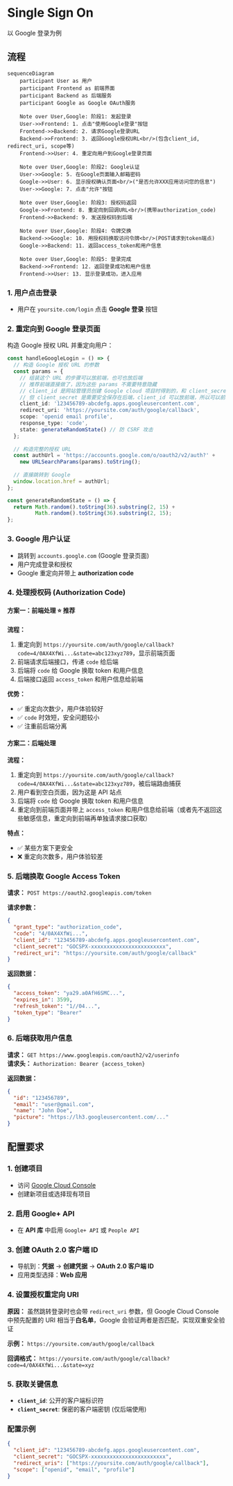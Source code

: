 # Single Sign On

以 Google 登录为例

## 流程

```mermaid
sequenceDiagram
    participant User as 用户
    participant Frontend as 前端界面
    participant Backend as 后端服务
    participant Google as Google OAuth服务

    Note over User,Google: 阶段1: 发起登录
    User->>Frontend: 1. 点击"使用Google登录"按钮
    Frontend->>Backend: 2. 请求Google登录URL
    Backend->>Frontend: 3. 返回Google授权URL<br/>(包含client_id, redirect_uri, scope等)
    Frontend->>User: 4. 重定向用户到Google登录页面

    Note over User,Google: 阶段2: Google认证
    User->>Google: 5. 在Google页面输入邮箱密码
    Google->>User: 6. 显示授权确认页面<br/>("是否允许XXX应用访问您的信息")
    User->>Google: 7. 点击"允许"按钮
    
    Note over User,Google: 阶段3: 授权码返回
    Google->>Frontend: 8. 重定向到回调URL<br/>(携带authorization_code)
    Frontend->>Backend: 9. 发送授权码到后端
    
    Note over User,Google: 阶段4: 令牌交换
    Backend->>Google: 10. 用授权码换取访问令牌<br/>(POST请求到token端点)
    Google->>Backend: 11. 返回access_token和用户信息
    
    Note over User,Google: 阶段5: 登录完成
    Backend->>Frontend: 12. 返回登录成功和用户信息
    Frontend->>User: 13. 显示登录成功，进入应用
```

### 1. 用户点击登录
- 用户在 `yoursite.com/login` 点击 **Google 登录** 按钮

### 2. 重定向到 Google 登录页面
构造 Google 授权 URL 并重定向用户：

```ts
const handleGoogleLogin = () => {
  // 构造 Google 授权 URL 的参数
  const params = {
    // 组装这个 URL 的步骤可以放前端，也可也放后端
    // 推荐前端直接做了，因为这些 params 不需要特意隐藏
    // client_id 是网站管理员创建 Google cloud 项目时得到的，和 client_secret 一起
    // 但 client_secret 是需要安全保存在后端，client_id 可以放前端，所以可以前端来做这步
    client_id: '123456789-abcdefg.apps.googleusercontent.com',
    redirect_uri: 'https://yoursite.com/auth/google/callback',
    scope: 'openid email profile',
    response_type: 'code',
    state: generateRandomState() // 防 CSRF 攻击
  };
  
  // 构造完整的授权 URL
  const authUrl = 'https://accounts.google.com/o/oauth2/v2/auth?' + 
    new URLSearchParams(params).toString();
  
  // 直接跳转到 Google
  window.location.href = authUrl;
};

const generateRandomState = () => {
  return Math.random().toString(36).substring(2, 15) + 
         Math.random().toString(36).substring(2, 15);
};
```

### 3. Google 用户认证
- 跳转到 `accounts.google.com` (Google 登录页面)
- 用户完成登录和授权
- Google 重定向并带上 **authorization code**

### 4. 处理授权码 (Authorization Code)

#### 方案一：前端处理 ⭐️ **推荐**
**流程：**
1. 重定向到 `https://yoursite.com/auth/google/callback?code=4/0AX4XfWi...&state=abc123xyz789`，显示前端页面
2. 前端请求后端接口，传递 `code` 给后端
3. 后端将 `code` 给 Google 换取 token 和用户信息
4. 后端接口返回 `access_token` 和用户信息给前端

**优势：**
- ✅ 重定向次数少，用户体验较好
- ✅ `code` 时效短，安全问题较小
- ✅ 注重前后端分离

#### 方案二：后端处理
**流程：**
1. 重定向到 `https://yoursite.com/auth/google/callback?code=4/0AX4XfWi...&state=abc123xyz789`，被后端路由捕获
2. 用户看到空白页面，因为这是 API 站点
3. 后端将 `code` 给 Google 换取 token 和用户信息
4. 重定向到前端页面并带上 `access_token` 和用户信息给前端（或者先不返回这些敏感信息，重定向到前端再单独请求接口获取）

**特点：**
- ✅ 某些方案下更安全
- ❌ 重定向次数多，用户体验较差

### 5. 后端换取 Google Access Token

**请求：** `POST https://oauth2.googleapis.com/token`

**请求参数：**
```json
{
  "grant_type": "authorization_code",
  "code": "4/0AX4XfWi...",
  "client_id": "123456789-abcdefg.apps.googleusercontent.com",
  "client_secret": "GOCSPX-xxxxxxxxxxxxxxxxxxxxxxxx",
  "redirect_uri": "https://yoursite.com/auth/google/callback"
}
```

**返回数据：**
```json
{
  "access_token": "ya29.a0AfH6SMC...",
  "expires_in": 3599,
  "refresh_token": "1//04...",
  "token_type": "Bearer"
}
```

### 6. 后端获取用户信息

**请求：** `GET https://www.googleapis.com/oauth2/v2/userinfo`  
**请求头：** `Authorization: Bearer {access_token}`

**返回数据：**
```json
{
  "id": "123456789",
  "email": "user@gmail.com",
  "name": "John Doe",
  "picture": "https://lh3.googleusercontent.com/..."
}
```

## 配置要求

### 1. 创建项目
- 访问 [Google Cloud Console](https://console.cloud.google.com/)
- 创建新项目或选择现有项目

### 2. 启用 Google+ API
- 在 **API 库** 中启用 `Google+ API` 或 `People API`

### 3. 创建 OAuth 2.0 客户端 ID
- 导航到：**凭据** → **创建凭据** → **OAuth 2.0 客户端 ID**
- 应用类型选择：**Web 应用**

### 4. 设置授权重定向 URI
**原因：** 虽然跳转登录时也会带 `redirect_uri` 参数，但 Google Cloud Console 中预先配置的 URI 相当于**白名单**，Google 会验证两者是否匹配，实现双重安全验证

**示例：** `https://yoursite.com/auth/google/callback`

**回调格式：** `https://yoursite.com/auth/google/callback?code=4/0AX4XfWi...&state=xyz`

### 5. 获取关键信息
- **`client_id`**: 公开的客户端标识符
- **`client_secret`**: 保密的客户端密钥 (仅后端使用)

### 配置示例
```json
{
  "client_id": "123456789-abcdefg.apps.googleusercontent.com",
  "client_secret": "GOCSPX-xxxxxxxxxxxxxxxxxxxxxxxx",
  "redirect_uris": ["https://yoursite.com/auth/google/callback"],
  "scope": ["openid", "email", "profile"]
}
```
